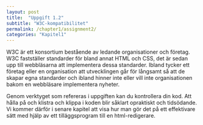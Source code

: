 ```yaml
---
layout: post
title:  "Uppgift 1.2"
subtitle: "W3C-kompatibilitet"
permalink: /chapter1/assignment2/
categories: "Kapitel1"
---
```


W3C är ett konsortium bestående av ledande organisationer och företag. W3C fastställer standarder för bland annat HTML och CSS, det är sedan upp till webbläsarna att implementera dessa standarder. Ibland tycker ett företag eller en organisation att utvecklingen går för långsamt så att de skapar egna standarder och ibland hinner inte eller vill inte organisationen bakom en webbläsare implementera nyheter.

Genom verktyget som refereras i uppgiften kan du kontrollera din kod. Att hålla på och klistra och klippa i koden blir såklart opraktiskt och tidsödande. Vi kommer därför i senare kapitel att visa hur man gör det på ett effektivare sätt med hjälp av ett tilläggsprogram till en html-redigerare.
